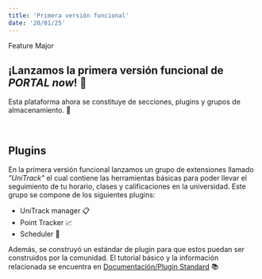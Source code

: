 ```yaml
---
title: 'Primera versión funcional'
date: '20/01/25'
---
```


<span class="badge badge-primary">Feature</span>
<span class="badge badge-accent">Major</span>

## ¡Lanzamos la primera versión funcional de _PORTAL now_! 🤯

Esta plataforma ahora se constituye de secciones, plugins y grupos de almacenamiento. 🚀

<br/>

## Plugins

En la primera versión funcional lanzamos un grupo de extensiones llamado _"UniTrack"_ el cual contiene las herramientas básicas para poder llevar el seguimiento de tu horario, clases y calificaciones en la universidad. Este grupo se compone de los siguientes plugins:

- UniTrack manager 📋
- Point Tracker 📈
- Scheduler 📅

Además, se construyó un estándar de plugin para que estos puedan ser construidos por la comunidad. El tutorial básico y la información relacionada se encuentra en [Documentación/Plugin Standard](/docs/002_plugin_standard/) 📚

